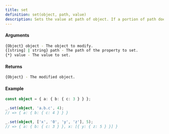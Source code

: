 ```yaml
---
title: set
definition: set(object, path, value)
description: Sets the value at path of object. If a portion of path doesn't exist, it's created.
---
```



#### Arguments


```bash
{Object} object - The object to modify.
{[string] | string} path - The path of the property to set.
{*} value - The value to set.
```


#### Returns


```bash
{Object} - The modified object.
```


#### Example


```ts
const object = { a: { b: { c: 3 } } };

_.set(object, 'a.b.c', 4);
// => { a: { b: { c: 4 } } }

_.set(object, ['x', '0', 'y', 'z'], 5);
// => { a: { b: { c: 3 } }, x: [{ y: { z: 5 } }] }
```